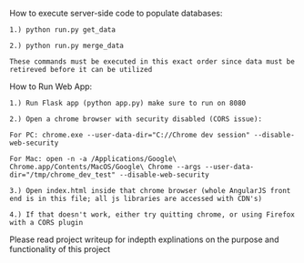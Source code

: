 How to execute server-side code to populate databases:
  
    1.) python run.py get_data

    2.) python run.py merge_data
  
    These commands must be executed in this exact order since data must be retireved before it can be utilized 



How to Run Web App:

    1.) Run Flask app (python app.py) make sure to run on 8080

    2.) Open a chrome browser with security disabled (CORS issue):

    For PC: chrome.exe --user-data-dir="C://Chrome dev session" --disable-web-security

    For Mac: open -n -a /Applications/Google\ Chrome.app/Contents/MacOS/Google\ Chrome --args --user-data-dir="/tmp/chrome_dev_test" --disable-web-security

    3.) Open index.html inside that chrome browser (whole AngularJS front end is in this file; all js libraries are accessed with CDN's)  

    4.) If that doesn't work, either try quitting chrome, or using Firefox with a CORS plugin

  
Please read project writeup for indepth explinations on the purpose and functionality of this project

  
